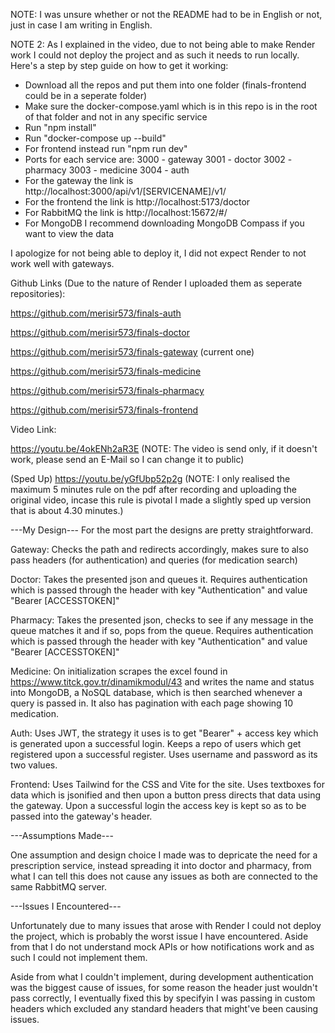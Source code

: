 NOTE: I was unsure whether or not the README had to be in English or not, just in case I am writing in English.

NOTE 2: As I explained in the video, due to not being able to make Render work I could not deploy the project and as such it needs to run locally. Here's a step by step guide on how to get it working:
- Download all the repos and put them into one folder (finals-frontend could be in a seperate folder)
- Make sure the docker-compose.yaml which is in this repo is in the root of that folder and not in any specific service
- Run "npm install"
- Run "docker-compose up --build"
- For frontend instead run "npm run dev"
- Ports for each service are: 3000 - gateway 3001 - doctor 3002 - pharmacy 3003 - medicine 3004 - auth
- For the gateway the link is http://localhost:3000/api/v1/[SERVICENAME]/v1/
- For the frontend the link is http://localhost:5173/doctor
- For RabbitMQ the link is http://localhost:15672/#/
- For MongoDB I recommend downloading MongoDB Compass if you want to view the data

I apologize for not being able to deploy it, I did not expect Render to not work well with gateways.

Github Links (Due to the nature of Render I uploaded them as seperate repositories):

https://github.com/merisir573/finals-auth

https://github.com/merisir573/finals-doctor

https://github.com/merisir573/finals-gateway (current one)

https://github.com/merisir573/finals-medicine

https://github.com/merisir573/finals-pharmacy

https://github.com/merisir573/finals-frontend

Video Link:

https://youtu.be/4okENh2aR3E (NOTE: The video is send only, if it doesn't work, please send an E-Mail so I can change it to public)

(Sped Up) https://youtu.be/yGfUbp52p2g (NOTE: I only realised the maximum 5 minutes rule on the pdf after recording and uploading the original video, incase this rule is pivotal I made a slightly sped up version that is about 4.30 minutes.)

---My Design---
For the most part the designs are pretty straightforward.

Gateway: Checks the path and redirects accordingly, makes sure to also pass headers (for authentication) and queries (for medication search)

Doctor: Takes the presented json and queues it. Requires authentication which is passed through the header with key "Authentication" and value "Bearer [ACCESSTOKEN]"

Pharmacy: Takes the presented json, checks to see if any message in the queue matches it and if so, pops from the queue. Requires authentication which is passed through the header with key "Authentication" and value "Bearer [ACCESSTOKEN]"

Medicine: On initialization scrapes the excel found in https://www.titck.gov.tr/dinamikmodul/43 and writes the name and status into MongoDB, a NoSQL database, which is then searched whenever a query is passed in. It also has pagination with each page showing 10 medication.

Auth: Uses JWT, the strategy it uses is to get "Bearer" +  access key which is generated upon a successful login. Keeps a repo of users which get registered upon a successful register. Uses username and password as its two values.

Frontend: Uses Tailwind for the CSS and Vite for the site. Uses textboxes for data which is jsonified and then upon a button press directs that data using the gateway. Upon a successful login the access key is kept so as to be passed into the gateway's header.

---Assumptions Made---

One assumption and design choice I made was to depricate the need for a prescription service, instead spreading it into doctor and pharmacy, from what I can tell this does not cause any issues as both are connected to the same RabbitMQ server.

---Issues I Encountered---

Unfortunately due to many issues that arose with Render I could not deploy the project, which is probably the worst issue I have encountered. Aside from that I do not understand mock APIs or how notifications work and as such I could not implement them.

Aside from what I couldn't implement, during development authentication was the biggest cause of issues, for some reason the header just wouldn't pass correctly, I eventually fixed this by specifyin I was passing in custom headers which excluded any standard headers that might've been causing issues.
